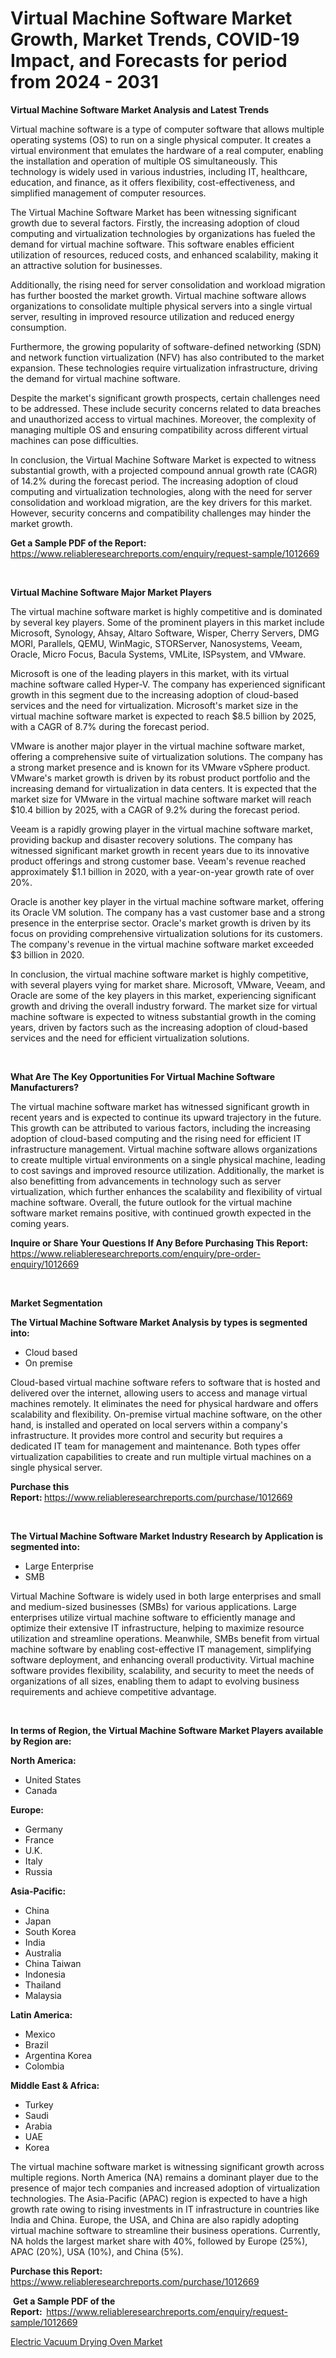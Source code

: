 <p><h1>Virtual Machine Software Market Growth, Market Trends, COVID-19 Impact, and Forecasts for period from 2024 - 2031</h1></p><p><strong>Virtual Machine Software Market Analysis and Latest Trends</strong></p>
<p><p>Virtual machine software is a type of computer software that allows multiple operating systems (OS) to run on a single physical computer. It creates a virtual environment that emulates the hardware of a real computer, enabling the installation and operation of multiple OS simultaneously. This technology is widely used in various industries, including IT, healthcare, education, and finance, as it offers flexibility, cost-effectiveness, and simplified management of computer resources.</p><p>The Virtual Machine Software Market has been witnessing significant growth due to several factors. Firstly, the increasing adoption of cloud computing and virtualization technologies by organizations has fueled the demand for virtual machine software. This software enables efficient utilization of resources, reduced costs, and enhanced scalability, making it an attractive solution for businesses.</p><p>Additionally, the rising need for server consolidation and workload migration has further boosted the market growth. Virtual machine software allows organizations to consolidate multiple physical servers into a single virtual server, resulting in improved resource utilization and reduced energy consumption.</p><p>Furthermore, the growing popularity of software-defined networking (SDN) and network function virtualization (NFV) has also contributed to the market expansion. These technologies require virtualization infrastructure, driving the demand for virtual machine software.</p><p>Despite the market's significant growth prospects, certain challenges need to be addressed. These include security concerns related to data breaches and unauthorized access to virtual machines. Moreover, the complexity of managing multiple OS and ensuring compatibility across different virtual machines can pose difficulties.</p><p>In conclusion, the Virtual Machine Software Market is expected to witness substantial growth, with a projected compound annual growth rate (CAGR) of 14.2% during the forecast period. The increasing adoption of cloud computing and virtualization technologies, along with the need for server consolidation and workload migration, are the key drivers for this market. However, security concerns and compatibility challenges may hinder the market growth.</p></p>
<p><strong>Get a Sample PDF of the Report:&nbsp;</strong> <a href="https://www.reliableresearchreports.com/enquiry/request-sample/1012669">https://www.reliableresearchreports.com/enquiry/request-sample/1012669</a></p>
<p>&nbsp;</p>
<p><strong>Virtual Machine Software Major Market Players</strong></p>
<p><p>The virtual machine software market is highly competitive and is dominated by several key players. Some of the prominent players in this market include Microsoft, Synology, Ahsay, Altaro Software, Wisper, Cherry Servers, DMG MORI, Parallels, QEMU, WinMagic, STORServer, Nanosystems, Veeam, Oracle, Micro Focus, Bacula Systems, VMLite, ISPsystem, and VMware. </p><p>Microsoft is one of the leading players in this market, with its virtual machine software called Hyper-V. The company has experienced significant growth in this segment due to the increasing adoption of cloud-based services and the need for virtualization. Microsoft's market size in the virtual machine software market is expected to reach $8.5 billion by 2025, with a CAGR of 8.7% during the forecast period.</p><p>VMware is another major player in the virtual machine software market, offering a comprehensive suite of virtualization solutions. The company has a strong market presence and is known for its VMware vSphere product. VMware's market growth is driven by its robust product portfolio and the increasing demand for virtualization in data centers. It is expected that the market size for VMware in the virtual machine software market will reach $10.4 billion by 2025, with a CAGR of 9.2% during the forecast period.</p><p>Veeam is a rapidly growing player in the virtual machine software market, providing backup and disaster recovery solutions. The company has witnessed significant market growth in recent years due to its innovative product offerings and strong customer base. Veeam's revenue reached approximately $1.1 billion in 2020, with a year-on-year growth rate of over 20%.</p><p>Oracle is another key player in the virtual machine software market, offering its Oracle VM solution. The company has a vast customer base and a strong presence in the enterprise sector. Oracle's market growth is driven by its focus on providing comprehensive virtualization solutions for its customers. The company's revenue in the virtual machine software market exceeded $3 billion in 2020.</p><p>In conclusion, the virtual machine software market is highly competitive, with several players vying for market share. Microsoft, VMware, Veeam, and Oracle are some of the key players in this market, experiencing significant growth and driving the overall industry forward. The market size for virtual machine software is expected to witness substantial growth in the coming years, driven by factors such as the increasing adoption of cloud-based services and the need for efficient virtualization solutions.</p></p>
<p>&nbsp;</p>
<p><strong>What Are The Key Opportunities For Virtual Machine Software Manufacturers?</strong></p>
<p><p>The virtual machine software market has witnessed significant growth in recent years and is expected to continue its upward trajectory in the future. This growth can be attributed to various factors, including the increasing adoption of cloud-based computing and the rising need for efficient IT infrastructure management. Virtual machine software allows organizations to create multiple virtual environments on a single physical machine, leading to cost savings and improved resource utilization. Additionally, the market is also benefitting from advancements in technology such as server virtualization, which further enhances the scalability and flexibility of virtual machine software. Overall, the future outlook for the virtual machine software market remains positive, with continued growth expected in the coming years.</p></p>
<p><strong>Inquire or Share Your Questions If Any Before Purchasing This Report:</strong> <a href="https://www.reliableresearchreports.com/enquiry/pre-order-enquiry/1012669">https://www.reliableresearchreports.com/enquiry/pre-order-enquiry/1012669</a></p>
<p>&nbsp;</p>
<p><strong>Market Segmentation</strong></p>
<p><strong>The Virtual Machine Software Market Analysis by types is segmented into:</strong></p>
<p><ul><li>Cloud based</li><li>On premise</li></ul></p>
<p><p>Cloud-based virtual machine software refers to software that is hosted and delivered over the internet, allowing users to access and manage virtual machines remotely. It eliminates the need for physical hardware and offers scalability and flexibility. On-premise virtual machine software, on the other hand, is installed and operated on local servers within a company's infrastructure. It provides more control and security but requires a dedicated IT team for management and maintenance. Both types offer virtualization capabilities to create and run multiple virtual machines on a single physical server.</p></p>
<p><strong>Purchase this Report:&nbsp;</strong><a href="https://www.reliableresearchreports.com/purchase/1012669">https://www.reliableresearchreports.com/purchase/1012669</a></p>
<p>&nbsp;</p>
<p><strong>The Virtual Machine Software Market Industry Research by Application is segmented into:</strong></p>
<p><ul><li>Large Enterprise</li><li>SMB</li></ul></p>
<p><p>Virtual Machine Software is widely used in both large enterprises and small and medium-sized businesses (SMBs) for various applications. Large enterprises utilize virtual machine software to efficiently manage and optimize their extensive IT infrastructure, helping to maximize resource utilization and streamline operations. Meanwhile, SMBs benefit from virtual machine software by enabling cost-effective IT management, simplifying software deployment, and enhancing overall productivity. Virtual machine software provides flexibility, scalability, and security to meet the needs of organizations of all sizes, enabling them to adapt to evolving business requirements and achieve competitive advantage.</p></p>
<p>&nbsp;</p>
<p><strong>In terms of Region, the Virtual Machine Software Market Players available by Region are:</strong></p>
<p>
    <p> <strong> North America: </strong>
        <ul>
            <li>United States</li>
            <li>Canada</li>
        </ul>
        </p> 
    <p> <strong> Europe: </strong>
        <ul>
            <li>Germany</li>
            <li>France</li>
            <li>U.K.</li>
            <li>Italy</li>
            <li>Russia</li>
        </ul>
        </p> 
    <p> <strong> Asia-Pacific: </strong>
        <ul>
            <li>China</li>
            <li>Japan</li>
            <li>South Korea</li>
            <li>India</li>
            <li>Australia</li>
            <li>China Taiwan</li>
            <li>Indonesia</li>
            <li>Thailand</li>
            <li>Malaysia</li>
        </ul>
        </p> 
    <p> <strong> Latin America: </strong>
        <ul>
            <li>Mexico</li>
            <li>Brazil</li>
            <li>Argentina Korea</li>
            <li>Colombia</li>
        </ul>
        </p> 
    <p> <strong> Middle East & Africa: </strong>
        <ul>
            <li>Turkey</li>
            <li>Saudi</li>
            <li>Arabia</li>
            <li>UAE</li>
            <li>Korea</li>
        </ul>
    </p>
    </p>
<p><p>The virtual machine software market is witnessing significant growth across multiple regions. North America (NA) remains a dominant player due to the presence of major tech companies and increased adoption of virtualization technologies. The Asia-Pacific (APAC) region is expected to have a high growth rate owing to rising investments in IT infrastructure in countries like India and China. Europe, the USA, and China are also rapidly adopting virtual machine software to streamline their business operations. Currently, NA holds the largest market share with 40%, followed by Europe (25%), APAC (20%), USA (10%), and China (5%).</p></p>
<p><strong>Purchase this Report: </strong><a href="https://www.reliableresearchreports.com/purchase/1012669">https://www.reliableresearchreports.com/purchase/1012669</a></p>
<p>&nbsp;<strong>Get a Sample PDF of the Report:&nbsp;&nbsp;</strong><a href="https://www.reliableresearchreports.com/enquiry/request-sample/1012669">https://www.reliableresearchreports.com/enquiry/request-sample/1012669</a></p>
<p><strong></strong></p>
<p><p><a href="https://www.linkedin.com/pulse/electric-vacuum-drying-oven-market-size-trends-growth-outlook-4pmbe?trackingId=VFOkG6ugQoi1ZGOY%2FY7O%2BQ%3D%3D">Electric Vacuum Drying Oven Market</a></p></p>